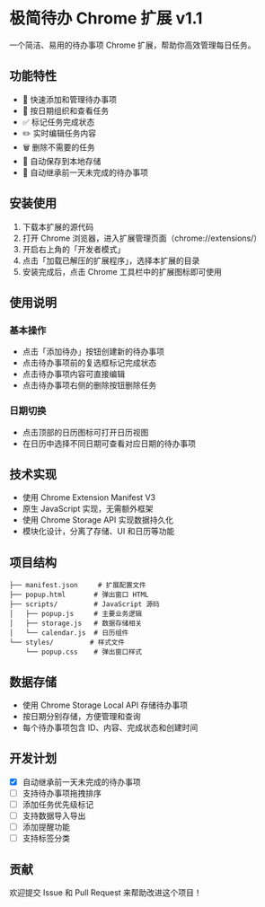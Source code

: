 # 极简待办 Chrome 扩展 v1.1

一个简洁、易用的待办事项 Chrome 扩展，帮助你高效管理每日任务。

## 功能特性

- 📝 快速添加和管理待办事项
- 📅 按日期组织和查看任务
- ✅ 标记任务完成状态
- ✏️ 实时编辑任务内容
- 🗑️ 删除不需要的任务
- 💾 自动保存到本地存储
- 🔄 自动继承前一天未完成的待办事项

## 安装使用

1. 下载本扩展的源代码
2. 打开 Chrome 浏览器，进入扩展管理页面（chrome://extensions/）
3. 开启右上角的「开发者模式」
4. 点击「加载已解压的扩展程序」，选择本扩展的目录
5. 安装完成后，点击 Chrome 工具栏中的扩展图标即可使用

## 使用说明

### 基本操作

- 点击「添加待办」按钮创建新的待办事项
- 点击待办事项前的复选框标记完成状态
- 点击待办事项内容可直接编辑
- 点击待办事项右侧的删除按钮删除任务

### 日期切换

- 点击顶部的日历图标可打开日历视图
- 在日历中选择不同日期可查看对应日期的待办事项

## 技术实现

- 使用 Chrome Extension Manifest V3
- 原生 JavaScript 实现，无需额外框架
- 使用 Chrome Storage API 实现数据持久化
- 模块化设计，分离了存储、UI 和日历等功能

## 项目结构

```
├── manifest.json     # 扩展配置文件
├── popup.html       # 弹出窗口 HTML
├── scripts/         # JavaScript 源码
│   ├── popup.js     # 主要业务逻辑
│   ├── storage.js   # 数据存储相关
│   └── calendar.js  # 日历组件
└── styles/         # 样式文件
    └── popup.css    # 弹出窗口样式
```

## 数据存储

- 使用 Chrome Storage Local API 存储待办事项
- 按日期分别存储，方便管理和查询
- 每个待办事项包含 ID、内容、完成状态和创建时间

## 开发计划

- [x] 自动继承前一天未完成的待办事项
- [ ] 支持待办事项拖拽排序
- [ ] 添加任务优先级标记
- [ ] 支持数据导入导出
- [ ] 添加提醒功能
- [ ] 支持标签分类

## 贡献

欢迎提交 Issue 和 Pull Request 来帮助改进这个项目！
